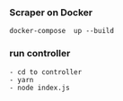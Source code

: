 ### Scraper on Docker 

  `docker-compose  up --build`

### run controller 

    - cd to controller 
    - yarn 
    - node index.js